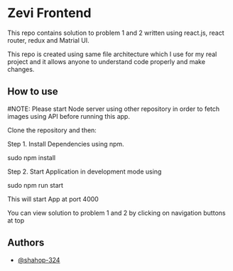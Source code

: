 
# Zevi Frontend

This repo contains solution to problem 1 and 2 written using react.js, react router, redux and Matrial UI.

This repo is created using same file architecture which I use for my real project and it allows anyone to understand code
properly and make changes.




## How to use

#NOTE: Please start Node server using other repository in order to fetch images using API before running this app.

Clone the repository and then:

Step 1. Install Dependencies using npm.

sudo npm install

Step 2. Start Application in development mode using 

sudo npm run start 

This will start App at port 4000

You can view solution to problem 1 and 2 by clicking on navigation buttons at top





## Authors

- [@shahop-324](https://www.github.com/shahop-324)

